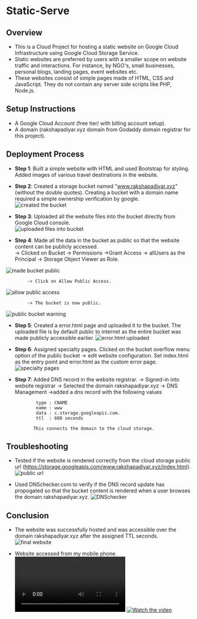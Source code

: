 # Static-Serve

## Overview

- This is a Cloud Project for hosting a static website on Google Cloud Infrastructure using Google Cloud Storage Service.
- Static websites are preferred by users with a smaller scope on website traffic and interactions. For instance, by NGO's, small businesses, personal blogs, landing pages, event websites etc.
- These websites consist of simple pages made of HTML, CSS and JavaScript. They do not contain any server side scripts like PHP, Node.js.

## Setup Instructions

- A Google Cloud Account (free tier/ with billing account setup).
- A domain (rakshapadiyar.xyz domain from Godaddy domain registrar for this project).

## Deployment Process

- **Step 1**: Built a simple website with HTML and used Bootstrap for styling. Added images of various travel destinations in the website.

- **Step 2**: Created a storage bucket named "www.rakshapadiyar.xyz" (without the double quotes). Creating a bucket with a domain name required a simple ownership verification by google.  
  ![created the bucket](readme_images/1.png)

- **Step 3**: Uploaded all the website files into the bucket directly from Google Cloud console.  
  ![uploaded files into bucket](readme_images/2.png)

- **Step 4**: Made all the data in the bucket as public so that the website content can be publicly accessed.  
   -> Clicked on Bucket -> Permissions ->Grant Access -> allUsers as the Principal -> Storage Object Viewer as Role.

![made bucket public](readme_images/3.png)

            -> Click on Allow Public Access.

![allow public access](readme_images/4.png)

            -> The bucket is now public.

![public bucket warning](readme_images/5.png)

- **Step 5**: Created a error.html page and uploaded it to the bucket. The uploaded file is by default public to internet as the entire bucket was made publicly accessible earlier.
  ![error.html uploaded](readme_images/6.png)

- **Step 6**: Assigned specialty pages. Clicked on the bucket overflow menu option of the public bucket -> edit website configuration. Set index.html as the entry point and error.html as the custom error page.
  ![specialty  pages](readme_images/7.png)

- **Step 7**: Added DNS record in the website registrar.
  -> Signed-in into website registrar -> Selected the domain rakshapadiyar.xyz -> DNS Management ->added a dns record with the following values

              type : CNAME
              name : www
              data : c.storage.googleapis.com.
              ttl  : 600 seconds

             This connects the domain to the cloud storage.

## Troubleshooting

- Tested if the website is rendered correctly from the cloud storage public url (https://storage.googleapis.com/www.rakshapadiyar.xyz/index.html).
  ![public url](readme_images/8.png)

- Used DNSchecker.com to verify if the DNS record update has propogated so that the bucket content is rendered when a user browses the domain rakshapadiyar.xyz.
  ![DNSchecker](readme_images/9.png)

## Conclusion

- The website was successfully hosted and was accessible over the domain rakshapadiyar.xyz after the assigned TTL seconds.
  ![final website](readme_images/10.png)

- Website accessed from my mobile phone.
  <video controls src="readme_images/video.mp4" title="Title"></video>
  [![Watch the video](https://www.google.com/url?sa=i&url=https%3A%2F%2Fwww.dreamstime.com%2Fphotos-images%2Fitaly.html&psig=AOvVaw1OulYuPjvlD2cOdPIttvby&ust=1714406353118000&source=images&cd=vfe&opi=89978449&ved=0CBIQjRxqFwoTCJCx6r6j5YUDFQAAAAAdAAAAABAE)](readme_images/video.mp4)
